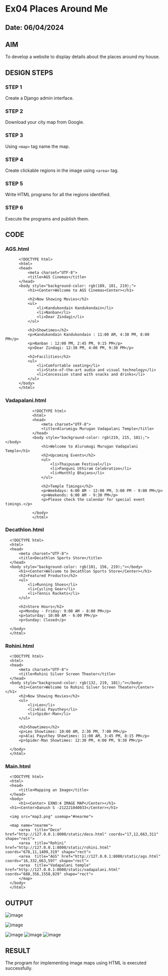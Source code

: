 # Ex04 Places Around Me

## Date: 06/04/2024

## AIM
To develop a website to display details about the places around my house.

## DESIGN STEPS

### STEP 1
Create a Django admin interface.

### STEP 2
Download your city map from Google.

### STEP 3
Using ```<map>``` tag name the map.

### STEP 4
Create clickable regions in the image using ```<area>``` tag.

### STEP 5
Write HTML programs for all the regions identified.

### STEP 6
Execute the programs and publish them.

## CODE
### AGS.html
          <!DOCTYPE html>
          <html>
          <head>
              <meta charset="UTF-8">
              <title>AGS Cinemas</title>
          </head>
          <body style="background-color: rgb(189, 101, 219);">
              <h1><Center>Welcome to AGS Cinemas<Center></h1>
              
              <h2>Now Showing Movies</h2>
              <ul>
                  <li>Kandukondain Kandukondain</li>
                  <li>Nanban</li>
                  <li>Dear Zindagi</li>
              </ul>
              
              <h2>Showtimes</h2>
              <p>Kandukondain Kandukondain : 11:00 AM, 4:30 PM, 8:00 PM</p>
              <p>Nanban : 12:00 PM, 2:45 PM, 9:15 PM</p>
              <p>Dear Zindagi: 12:30 PM, 4:00 PM, 9:30 PM</p>
              
              <h2>Facilities</h2>
              <ul>
                  <li>Comfortable seating</li>
                  <li>State-of-the-art audio and visual technology</li>
                  <li>Concession stand with snacks and drinks</li>
              </ul>
          </body>
          </html>
### Vadapalani.html
                <!DOCTYPE html>
                <html>
                <head>
                    <meta charset="UTF-8">
                    <title>Alurumigu Murugan Vadapalani Temple</title>
                </head>
                <body style="background-color: rgb(219, 215, 101);"></body>
                    <h1>Welcome to Alurumugi Murugan Vadapalani Temple</h1>
                    <h2>Upcoming Events</h2>
                    <ul>
                        <li>Thaipusam Festival</li>
                        <li>Panguni Uthiram Celebration</li>
                        <li>Monthly Bhajans</li>
                    </ul>
                    
                    <h2>Temple Timings</h2>
                    <p>Weekdays: 6:00 AM - 12:00 PM, 3:00 PM - 9:00 PM</p>
                    <p>Weekends: 6:00 AM - 9:30 PM</p>
                    <p>Please check the calendar for special event timings.</p>
                    
                </body>
                </html>

### Decathlon.html
      <!DOCTYPE html>
      <html>
      <head>
          <meta charset="UTF-8">
          <title>Decathlon Sports Store</title>
      </head>
      <body style="background-color: rgb(101, 156, 219);"></body>
          <h1><Center>Welcome to Decathlon Sports Store</Center></h1>
          <h2>Featured Products</h2>
          <ul>
              <li>Running Shoes</li>
              <li>Cycling Gear</li>
              <li>Tennis Rackets</li>
          </ul>
          
          <h2>Store Hours</h2>
          <p>Monday - Friday: 9:00 AM - 8:00 PM</p>
          <p>Saturday: 10:00 AM - 6:00 PM</p>
          <p>Sunday: Closed</p>
          
      </body>
      </html>

### Rohini.html
      <!DOCTYPE html>
      <html>
      <head>
          <meta charset="UTF-8">
          <title>Rohini Silver Screen Theater</title>
      </head>
      <body style="background-color: rgb(132, 219, 101);"></body>
          <h1><Center>Welcome to Rohini Silver Screen Theater</Center></h1>
          <h2>Now Showing Movies</h2>
          <ul>
              <li>Leo</li>
              <li>Alai Payuthey</li>
              <li>Spider-Man</li>
          </ul>
          
          <h2>Showtimes</h2>
          <p>Leo Showtimes: 10:00 AM, 2:30 PM, 7:00 PM</p>
          <p>Alai Payuthey Showtimes: 11:00 AM, 3:45 PM, 8:15 PM</p>
          <p>Spider-Man Showtimes: 12:30 PM, 4:00 PM, 9:30 PM</p>
          
      </body>
      </html>

### Main.html
      <!DOCTYPE html>
      <html>
      <head>
          <title>Mapping an Image</title>
      </head>
      <body>
          <h1><Center> EXNO:4 IMAGE MAP</Center></h1>
      <h1><Center>Danush S -212221040033</Center></h1>
      
      <img src="map3.png" usemap="#nearme">
      
      <map name="nearme">
          <area  title="Deco" href="http://127.0.0.1:8000/static/deco.html" coords="17,12,663,311" shape="rect">
          <area  title="Rohini" href="http://127.0.0.1:8000/static/rohini.html" coords="678,11,1409,319" shape="rect">
          <area  title="AGS" href="http://127.0.0.1:8000/static/ags.html" coords="16,332,663,597" shape="rect">
          <area  title="Vadapalani temple" href="http://127.0.0.1:8000/static/vadapalani.html" coords="688,356,1558,829" shape="rect">
          </map>
      </body>
      </html>



## OUTPUT
![image](https://github.com/andralikitha/NearMe/assets/131592130/399533f9-c880-4066-8c9d-9c65ccdeb51b)

![image](https://github.com/andralikitha/NearMe/assets/131592130/1c3c3a06-7e8a-4323-912a-682854216212)

![image](https://github.com/Yugendaran/NearMe/assets/128135616/deaf2be8-3249-424b-81dd-99f0a3880f9b)
![image](https://github.com/Yugendaran/NearMe/assets/128135616/4f8606de-6a76-4649-ae21-b5896a92b059)
![image](https://github.com/Yugendaran/NearMe/assets/128135616/0368523f-82ea-4eef-b2ea-ea1cb529632c)









## RESULT
The program for implementing image maps using HTML is executed successfully.
